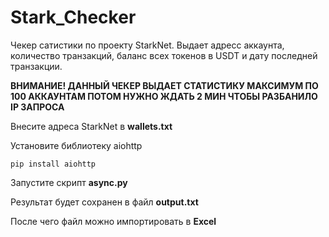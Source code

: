 # Stark_Checker
Чекер сатистики по проекту StarkNet. Выдает адресс аккаунта, количество транзакций, баланс всех токенов в USDT и дату последней транзакции.

**ВНИМАНИЕ! ДАННЫЙ ЧЕКЕР ВЫДАЕТ СТАТИСТИКУ МАКСИМУМ ПО 100 АККАУНТАМ ПОТОМ НУЖНО ЖДАТЬ 2 МИН ЧТОБЫ РАЗБАНИЛО IP ЗАПРОСА**

Внесите адреса StarkNet в **wallets.txt**

Установите библиотеку aiohttp

```
pip install aiohttp
```

Запустите скрипт **async.py**

Результат будет сохранен в файл **output.txt**

После чего файл можно импортировать в **Excel**
